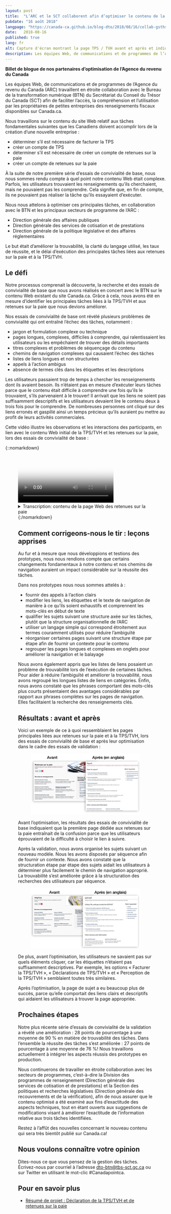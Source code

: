 ```yaml
---
layout: post
title:  "L’ARC et le SCT collaborent afin d’optimiser le contenu de la page Web consacrée à la TPS/TVH et aux retenues sur la paie"
pubdate: "16 août 2018"
langpage: "https://canada-ca.github.io/blog-dto/2018/08/16/collab-gsthst-payroll.html"
date:   2018-08-16
published: true
lang: fr
alt: Capture d'écran montrant la page TPS / TVH avant et après et indiquant les différences.
description: Les équipes Web, de communications et de programmes de l’Agence du revenu du Canada (ARC) travaillent en étroite collaboration avec le Bureau de la transformation numérique (BTN) du Secrétariat du Conseil du Trésor du Canada (SCT) afin de faciliter l’accès, la compréhension et l’utilisation par les propriétaires de petites entreprises des renseignements fiscaux disponibles sur Canada.ca.
---
```


<b>Billet de blogue de nos partenaires d’optimisation de l’Agence du revenu du Canada</b>

Les équipes Web, de communications et de programmes de l’Agence du revenu du Canada (ARC) travaillent en étroite collaboration avec le Bureau de la transformation numérique (BTN) du Secrétariat du Conseil du Trésor du Canada (SCT) afin de faciliter l’accès, la compréhension et l’utilisation par les propriétaires de petites entreprises des renseignements fiscaux disponibles sur Canada.ca.

Nous travaillons sur le contenu du site Web relatif aux tâches fondamentales suivantes que les Canadiens doivent accomplir lors de la création d’une nouvelle entreprise :

* déterminer s’il est nécessaire de facturer la TPS
* créer un compte de TPS
* déterminer s’il est nécessaire de créer un compte de retenues sur la paie
* créer un compte de retenues sur la paie

À la suite de notre première série d’essais de convivialité de base, nous nous sommes rendu compte à quel point notre contenu Web était complexe. Parfois, les utilisateurs trouvaient les renseignements qu’ils cherchaient, mais ne pouvaient pas les comprendre. Cela signifie que, en fin de compte, ils ne pouvaient pas réaliser la tâche qu’ils essayaient d’exécuter.

Nous nous attelons à optimiser ces principales tâches, en collaboration avec le BTN et les principaux secteurs de programme de l’ARC :

* Direction générale des affaires publiques
* Direction générale des services de cotisation et de prestations
* Direction générale de la politique législative et des affaires réglementaires

Le but était d’améliorer la trouvabilité, la clarté du langage utilisé, les taux de réussite, et le délai d’exécution des principales tâches liées aux retenues sur la paie et à la TPS/TVH.


## Le défi ##

Notre processus comprenait la découverte, la recherche et des essais de convivialité de base que nous avons réalisés en concert avec le BTN sur le contenu Web existant du site Canada.ca. Grâce à cela, nous avons été en mesure d’identifier les principales tâches liées à la TPS/TVH et aux retenues sur la paie que nous devions améliorer. 

Nos essais de convivialité de base ont révélé plusieurs problèmes de convivialité qui ont entraîné l’échec des tâches, notamment : 

* jargon et formulation complexe ou technique
* pages longues, complexes, difficiles à comprendre, qui ralentissaient les utilisateurs ou les empêchaient de trouver des détails importants
* titres complexes et problèmes de séquençage du contenu
* chemins de navigation complexes qui causaient l’échec des tâches
* listes de liens longues et non structurées
* appels à l’action ambigus
* absence de termes clés dans les étiquettes et les descriptions

Les utilisateurs passaient trop de temps à chercher les renseignements dont ils avaient besoin. Ils n’étaient pas en mesure d’exécuter leurs tâches parce que le contenu était difficile à comprendre une fois qu’ils le trouvaient, s’ils parvenaient à le trouver! Il arrivait que les liens ne soient pas suffisamment descriptifs et les utilisateurs devaient lire le contenu deux à trois fois pour le comprendre. De nombreuses personnes ont cliqué sur des liens erronés et gaspillé ainsi un temps précieux qu’ils auraient pu mettre au profit de leurs activités commerciales.

Cette vidéo illustre les observations et les interactions des participants, en lien avec le contenu Web initial de la TPS/TVH et les retenues sur la paie, lors des essais de convivialité de base :


 {::nomarkdown}
<figure class="wb-mltmd wb-init video">
	<video poster="/images/taxes-impots/payroll-content-video-poster.jpg" title="contenu de la page Web des retenues sur la paie">
		<source type="video/mp4" src="/images/taxes-impots/payroll-content-fr.mp4" />
	</video>

<figcaption>
<details>
				<summary>Transcription: contenu de la page Web des retenues sur la paie</summary>
	<p>(Participant)</p>
	
<p>(Vidéo où une personne examine la page « Aperçu des retenues sur la paie » à Canada.ca. Le participant fait défiler doucement vers le haut et le bas.)</p>
<p>Je ne vois pas vraiment…</p>
<p>(Le participant clique pour accéder à la page « RC4110 Employé ou travailleur indépendant? »)</p>
<p>Ça ne m’aide pas à trouver. Non, ce n’est pas très évident d'ici...</p>

 <p>(Modérateur)</p>

<p>En effet</p>

<p>(Participant)</p>

<p>…de trouver ces renseignments.</p>

<p>(Le participant clique sur le bouton « précédent », et retourne à la page « Aperçu des retenues sur la paie ». Il défile vers le haut et le bas, puis il passe la souris sur l’hyperlien intitulé « Les responsabilités de l’employeur – Les étapes de retenues sur la paie ».)</p>

<p>Ce devrait être dans les responsabilités de l’employeur… </p>

<p>(Il défile à nouveau vers le bas, puis il défile vers le haut jusqu’à l’hyperlien intitulé « Les responsabilités de l’employeur – Les étapes de retenues sur la paie ».)</p>

<p>…mais, je ne trouve pas vraiment…</p>

<p>(Il clique sur l’hyperlien intitulé « Les responsabilités de l’employeur – Les étapes de retenues sur la paie », et il se trouve sur cette page. Il commence à lire les étapes sur la page.)</p>

<p>« Déterminer votre statut »…</p>

<p>(Il défile vers le bas, puis vers le haut. Il passe la souris sur le mot « employeur » sous le titre « Étape 1 : Déterminer votre statut ».)</p>

<p>Vous êtes manifestement un employeur, mais j'ai besoin de plus de renseignmentss.</p>

<p>(Il clique sur le mot « employeur », puis la page qui s’ouvre s’intitule « Êtes-vous un employeur? » Il défile doucement vers le bas jusqu’à la fin de la page.)</p>

<p>Bon, bien, ce n’est pas très utile.</p>

</details>
</figcaption>
 {:/nomarkdown}

## Comment corrigeons-nous le tir : leçons apprises ##

Au fur et à mesure que nous développions et testions des prototypes, nous nous rendions compte que certains changements fondamentaux à notre contenu et nos chemins de navigation auraient un impact considérable sur la réussite des tâches.

Dans nos prototypes nous nous sommes attelés à : 

* fournir des appels à l’action clairs
* modifier les liens, les étiquettes et le texte de navigation de manière à ce qu’ils soient exhaustifs et comprennent les mots-clés en début de texte
* qualifier les sujets suivant une structure axée sur les tâches, plutôt que la structure organisationnelle de l’ARC
* utiliser un langage simple qui correspond étroitement aux termes couramment utilisés pour réduire l’ambiguïté
* réorganiser certaines pages suivant une structure étape par étape afin de fournir un contexte pour le contenu
* regrouper les pages longues et complexes en onglets pour améliorer la navigation et le balayage

Nous avons également appris que les listes de liens posaient un problème de trouvabilité lors de l’exécution de certaines tâches. Pour aider à réduire l’ambiguïté et améliorer la trouvabilité, nous avons regroupé les longues listes de liens en catégories. Enfin, nous avons constaté que les phrases comportant des mots-clés plus courts présentaient des avantages considérables par rapport aux phrases complètes sur les pages de navigation. Elles facilitaient la recherche des renseignements clés.

## Résultats : avant et après ##

Voici un exemple de ce à quoi ressemblaient les pages principales liées aux retenues sur la paie et à la TPS/TVH, lors des essais de convivialité de base et après leur optimisation dans le cadre des essais de validation :

<figure>
<img class="img-responsive" alt="Capture d'écran montrant la page Retenues sur la pei avant et après et indiquant les différences." src="/images/taxes-impots/payroll-before-after-fr.png">
</figure>

Avant l’optimisation, les résultats des essais de convivialité de base indiquaient que la première page dédiée aux retenues sur la paie entraînait de la confusion parce que les utilisateurs éprouvaient de la difficulté à choisir le lien à suivre. 

Après la validation, nous avons organisé les sujets suivant un nouveau modèle. Nous les avons disposés par séquence afin de fournir un contexte. Nous avons constaté que la structuration étape par étape des sujets aidait les utilisateurs à déterminer plus facilement le chemin de navigation approprié. La trouvabilité s’est améliorée grâce à la structuration des recherches des utilisateurs par séquence.

<figure>
<img class="img-responsive" alt="Capture d'écran montrant la page TPS / TVH avant et après et indiquant les différences." src="/images/taxes-impots/gsthst-before-after-fr.png">
</figure>

De plus, avant l’optimisation, les utilisateurs ne savaient pas sur quels éléments cliquer, car les étiquettes n’étaient pas suffisamment descriptives. Par exemple, les options « Facturer la TPS/TVH », « Déclarations de TPS/TVH » et « Perception de la TPS/TVH » semblaient toutes très similaires.

Après l’optimisation, la page de sujet a eu beaucoup plus de succès, parce qu’elle comportait des liens clairs et descriptifs qui aidaient les utilisateurs à trouver la page appropriée. 


## Prochaines étapes ##

Notre plus récente série d’essais de convivialité de la validation a révélé une amélioration : 28 points de pourcentage à une moyenne de 90 % en matière de trouvabilité des tâches. Dans l’ensemble la réussite des tâches s’est améliorée : 27 points de pourcentage à une moyenne de 76 %! Nous travaillons actuellement à intégrer les aspects réussis des prototypes en production. 

Nous continuerons de travailler en étroite collaboration avec les secteurs de programmes, c’est-à-dire la Division des programmes de renseignement (Direction générale des services de cotisation et de prestations) et la Section des politiques et recherches législatives (Direction générale des recouvrements et de la vérification), afin de nous assurer que le contenu optimisé a été examiné aux fins d’exactitude des aspects techniques, tout en étant ouverts aux suggestions de modifications visant à améliorer l’exactitude de l’information relative aux trois tâches identifiées. 

Restez à l’affût des nouvelles concernant le nouveau contenu qui sera très bientôt publié sur Canada.ca!

## Nous voulons connaître votre opinion ##
Dites-nous ce que vous pensez de la gestion des tâches. Écrivez-nous par courriel à l’adresse [dto-btn@tbs-sct.gc.ca](mailto:dto-btn@tbs-sct.gc.ca) ou sur Twitter en utilisant le mot-clic #Canadapointca.

## Pour en savoir plus ##

* [Résumé de projet : Déclaration de la TPS/TVH et de retenues sur la paie](https://canada-ca.github.io/research-recherche/impots-resume-recherche.html)
